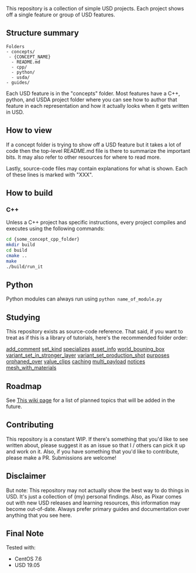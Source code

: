 This repository is a collection of simple USD projects. Each project
shows off a single feature or group of USD features.


## Structure summary

```
Folders
- concepts/
 - {CONCEPT_NAME}
  - README.md
  - cpp/
  - python/
  - usda/
- guides/
```

Each USD feature is in the "concepts" folder. Most features have a C++,
python, and USDA project folder where you can see how to author that
feature in each representation and how it actually looks when it gets
written in USD.


## How to view
If a concept folder is trying to show off a USD feature but it takes a
lot of code then the top-level README.md file is there to summarize the
important bits. It may also refer to other resources for where to read
more.

Lastly, source-code files may contain explanations for what is shown.
Each of these lines is marked with "XXX".


## How to build
### C++
Unless a C++ project has specific instructions, every project compiles
and executes using the following commands:

```bash
cd {some_concept_cpp_folder}
mkdir build
cd build
cmake ..
make
./build/run_it
```

## Python
Python modules can always run using `python name_of_module.py`


## Studying
This repository exists as source-code reference. That said, if you want
to treat as if this is a library of tutorials, here's the recommended
folder order:

[add_comment](concepts/add_comment)
[set_kind](concepts/set_kind)
[specializes](concepts/specializes)
[asset_info](concepts/asset_info)
[world_bouning_box](concepts/world_bouning_box)
[variant_set_in_stronger_layer](concepts/variant_set_in_stronger_layer)
[variant_set_production_shot](concepts/variant_set_production_shot)
[purposes](concepts/purposes)
[orphaned_over](concepts/orphaned_over)
[value_clips](concepts/value_clips)
[caching](concepts/caching)
[multi_payload](concepts/multi_payload)
[notices](concepts/notices)
[mesh_with_materials](concepts/mesh_with_materials)


## Roadmap
See [This wiki page](https://github.com/ColinKennedy/USD-Cookbook/wiki/road-map)
for a list of planned topics that will be added in the future.


## Contributing
This repository is a constant WIP. If there's something that you'd like
to see written about, please suggest it as an issue so that I / others
can pick it up and work on it. Also, if you have something that you'd
like to contribute, please make a PR. Submissions are welcome!


## Disclaimer
But note: This repository may not actually show the best way to do
things in USD. It's just a collection of (my) personal findings. Also,
as Pixar comes out with new USD releases and learning resources, this
information may become out-of-date. Always prefer primary guides and
documentation over anything that you see here.


## Final Note
Tested with:
- CentOS 7.6
- USD 19.05
